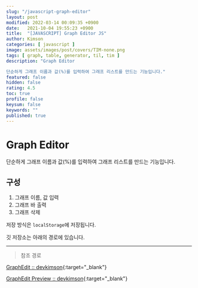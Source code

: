 ```yaml
---
slug: "/javascript-graph-editor"
layout: post
modified: 2022-03-14 00:09:35 +0900
date:   2021-10-04 19:55:23 +0900
title:  "[JAVASCRIPT] Graph Editor JS"
author: Kimson
categories: [ javascript ]
image: assets/images/post/covers/TIM-none.png
tags: [ graph, table, generator, til, tim ]
description: "Graph Editor

단순하게 그래프 이름과 값(%)를 입력하여 그래프 리스트를 만드는 기능입니다."
featured: false
hidden: false
rating: 4.5
toc: true
profile: false
keysum: false
keywords: ""
published: true
---
```


# Graph Editor

단순하게 그래프 이름과 값(%)를 입력하여 그래프 리스트를 만드는 기능입니다.

## 구성

1. 그래프 이름, 값 입력
2. 그래프 바 출력
3. 그래프 삭제

저장 방식은 `localStorage`에 저장됩니다.

깃 저장소는 아래의 경로에 있습니다.

-----

> 참조 경로

[GraphEdit :: devkimson](https://github.com/kkn1125/GraphEdit){:target="_blank"}

[GraphEdit Preview :: devkimson](https://kkn1125.github.io/GraphEdit/){:target="_blank"}